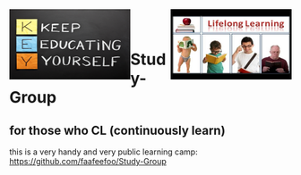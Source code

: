 <img align="left" width="216" height="126" src="/images/lifelong-learning.jpg">

<img align="right" width="216" height="126" src="/images/LifeLongLearning.jpg">

<br />
<br />


# Study-Group
## for those who CL (continuously learn)

this is a very handy and very public learning camp: https://github.com/faafeefoo/Study-Group

